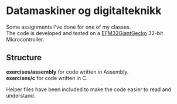 # Datamaskiner og digitalteknikk
Some assignments I've done for one of my classes. <br>
The code is developed and tested on a [EFM32GiantGecko](https://www.silabs.com/mcu/32-bit/efm32-giant-gecko) 32-bit Microcontroller.

## Structure
**exercises/assembly** for code written in Assembly. <br>
**exercises/c** for code written in C.

Helper files have been included to make the code easier to read and understand. <br>
